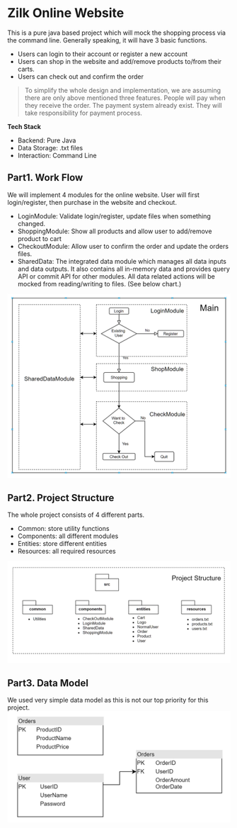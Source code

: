 ﻿# Zilk Online Website

This is a pure java based project which will mock the shopping process via the command line. Generally speaking, it will have 3 basic functions. 
- Users can login to their account or register a new account
- Users can shop in the website and add/remove products to/from their carts.
- Users can check out and confirm the order

> To simplify the whole design and implementation, we are assuming there are only above mentioned three features. People will pay when they receive the order. The payment system already exist. They will take responsibility for payment process.

**Tech Stack** 
- Backend: Pure Java
- Data Storage: .txt files
- Interaction: Command Line

## Part1. Work Flow

We will implement 4 modules for the online website. User will first login/register, then purchase in the website and checkout. 
- LoginModule: Validate login/register, update files when something changed.
- ShoppingModule: Show all products and allow user to add/remove product to cart
- CheckoutModule: Allow user to confirm the order and update the orders files.
- SharedData: The integrated data module which manages all data inputs and data outputs. It also contains all in-memory data and provides query API or commit API for other modules. All data related actions will be mocked from reading/writing to files.
(See below chart.)

<img src="./images/FlowChart.PNG"/>

## Part2. Project Structure

The whole project consists of 4 different parts.
- Common: store utility functions
- Components: all different modules
- Entities: store different entities
- Resources: all required resources

<img src="./images/ProjectStructure.PNG"/>

## Part3. Data Model

We used very simple data model as this is not our top priority for this project.
<img src="./images/DataModel.PNG"/>
